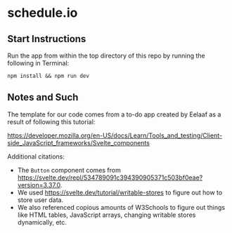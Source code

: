 # schedule.io

## Start Instructions
Run the app from within the top directory of this repo by running the following in Terminal:
```
npm install && npm run dev
```

## Notes and Such
The template for our code comes from a to-do app created by Eelaaf as a result of following this tutorial:

https://developer.mozilla.org/en-US/docs/Learn/Tools_and_testing/Client-side_JavaScript_frameworks/Svelte_components

Additional citations:  
- The `Button` component comes from https://svelte.dev/repl/534789091c394390905371c503bf0eae?version=3.37.0.  
- We used https://svelte.dev/tutorial/writable-stores to figure out how to store user data.  
- We also referenced copious amounts of W3Schools to figure out things like HTML tables, JavaScript arrays, changing writable stores dynamically, etc.